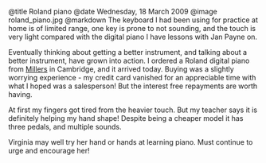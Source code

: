 @title		Roland piano
@date		Wednesday, 18 March 2009
@image		roland_piano.jpg
@markdown
The keyboard I had been using for practice at home is of limited range, one key is prone to not sounding, and the touch is very light compared with the digital piano I have lessons with Jan Payne on.

Eventually thinking about getting a better instrument, and talking about a better instrument, have grown into action. I ordered a Roland digital piano from
[Millers](https://www.millersmusic.co.uk/) in Cambridge, and it arrived today. Buying was a slightly worrying experience - my credit card vanished for an appreciable time with what I hoped was a salesperson! But the interest free repayments are worth having.

At first my fingers got tired from the heavier touch. But my teacher says it is definitely helping my hand shape! Despite being a cheaper model it has three pedals, and multiple sounds.

Virginia may well try her hand or hands at learning piano. Must continue to urge and encourage her!
